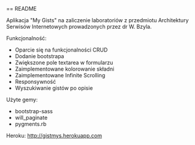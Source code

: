 == README

Aplikacja "My Gists" na zaliczenie laboratoriów z przedmiotu Architektury Serwisów Internetowych prowadzonych przez dr W. Bzyla.

Funkcjonalność:
* Oparcie się na funkcjonalności CRUD
* Dodanie bootstrapa
* Zwiększone pole textarea w formularzu
* Zaimplementowane kolorowanie składni
* Zaimplementowane Infinite Scrolling
* Responsywność
* Wyszukiwanie gistów po opisie

Użyte gemy:
* bootstrap-sass
* will_paginate
* pygments.rb

Heroku:
http://gistmys.herokuapp.com

